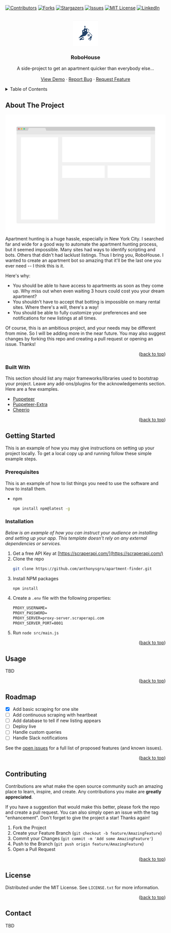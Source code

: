 <div id="top"></div>
<!--
*** Thanks for checking out the Best-README-Template. If you have a suggestion
*** that would make this better, please fork the repo and create a pull request
*** or simply open an issue with the tag "enhancement".
*** Don't forget to give the project a star!
*** Thanks again! Now go create something AMAZING! :D
-->

<!-- PROJECT SHIELDS -->
<!--
*** I'm using markdown "reference style" links for readability.
*** Reference links are enclosed in brackets [ ] instead of parentheses ( ).
*** See the bottom of this document for the declaration of the reference variables
*** for contributors-url, forks-url, etc. This is an optional, concise syntax you may use.
*** https://www.markdownguide.org/basic-syntax/#reference-style-links
-->

[![Contributors][contributors-shield]][contributors-url]
[![Forks][forks-shield]][forks-url]
[![Stargazers][stars-shield]][stars-url]
[![Issues][issues-shield]][issues-url]
[![MIT License][license-shield]][license-url]
[![LinkedIn][linkedin-shield]][linkedin-url]

<!-- PROJECT LOGO -->
<br />
<div align="center">
  <a href="https://github.com/anthonysgro/apartment-finder">
    <img src="images/robo-house.png" alt="Logo" width="80" height="80">
  </a>

  <h3 align="center">RoboHouse</h3>

  <p align="center">
    A side-project to get an apartment quicker than everybody else...
    <br />
    <br />
    <a href="https://github.com/anthonysgro/apartment-finder">View Demo</a>
    ·
    <a href="https://github.com/anthonysgro/apartment-finder/issues">Report Bug</a>
    ·
    <a href="https://github.com/anthonysgro/apartment-finder/issues">Request Feature</a>
  </p>
</div>

<!-- TABLE OF CONTENTS -->
<details>
  <summary>Table of Contents</summary>
  <ol>
    <li>
      <a href="#about-the-project">About The Project</a>
      <ul>
        <li><a href="#built-with">Built With</a></li>
      </ul>
    </li>
    <li>
      <a href="#getting-started">Getting Started</a>
      <ul>
        <li><a href="#prerequisites">Prerequisites</a></li>
        <li><a href="#installation">Installation</a></li>
      </ul>
    </li>
    <li><a href="#usage">Usage</a></li>
    <li><a href="#roadmap">Roadmap</a></li>
    <li><a href="#contributing">Contributing</a></li>
    <li><a href="#license">License</a></li>
    <li><a href="#contact">Contact</a></li>
  </ol>
</details>

<!-- ABOUT THE PROJECT -->

## About The Project

[![Product Name Screen Shot][product-screenshot]](https://example.com)
Apartment hunting is a huge hassle, especially in New York City. I searched far and wide for a good way to automate the apartment hunting process, but it seemed impossible. Many sites had ways to identify scripting and bots. Others that didn't had lacklust listings. Thus I bring you, RoboHouse. I wanted to create an apartment bot so amazing that it'll be the last one you ever need -- I think this is it.

Here's why:

-   You should be able to have access to apartments as soon as they come up. Why miss out when even waiting 3 hours could cost you your dream apartment?
-   You shouldn't have to accept that botting is impossible on many rental sites. Where there's a will, there's a way!
-   You should be able to fully customize your preferences and see notifications for new listings at all times.

Of course, this is an ambitious project, and your needs may be different from mine. So I will be adding more in the near future. You may also suggest changes by forking this repo and creating a pull request or opening an issue. Thanks!

<p align="right">(<a href="#top">back to top</a>)</p>

### Built With

This section should list any major frameworks/libraries used to bootstrap your project. Leave any add-ons/plugins for the acknowledgements section. Here are a few examples.

-   [Puppeteer](https://pptr.dev/)
-   [Puppeteer-Extra](https://www.npmjs.com/package/puppeteer-extra)
-   [Cheerio](https://www.npmjs.com/package/cheerio)

<p align="right">(<a href="#top">back to top</a>)</p>

<!-- GETTING STARTED -->

## Getting Started

This is an example of how you may give instructions on setting up your project locally.
To get a local copy up and running follow these simple example steps.

### Prerequisites

This is an example of how to list things you need to use the software and how to install them.

-   npm
    ```sh
    npm install npm@latest -g
    ```

### Installation

_Below is an example of how you can instruct your audience on installing and setting up your app. This template doesn't rely on any external dependencies or services._

1. Get a free API Key at [https://scraperapi.com/](https://scraperapi.com/)
2. Clone the repo
    ```sh
    git clone https://github.com/anthonysgro/apartment-finder.git
    ```
3. Install NPM packages
    ```sh
    npm install
    ```
4. Create a `.env` file with the following properties:
    ```
    PROXY_USERNAME=
    PROXY_PASSWORD=
    PROXY_SERVER=proxy-server.scraperapi.com
    PROXY_SERVER_PORT=8001
    ```
5. Run `node src/main.js`

<p align="right">(<a href="#top">back to top</a>)</p>

<!-- USAGE EXAMPLES -->

## Usage

TBD

<!-- Use this space to show useful examples of how a project can be used. Additional screenshots, code examples and demos work well in this space. You may also link to more resources. -->

<!-- _For more examples, please refer to the [Documentation](https://example.com)_ -->

<p align="right">(<a href="#top">back to top</a>)</p>

<!-- ROADMAP -->

## Roadmap

-   [x] Add basic scraping for one site
-   [ ] Add continuous scraping with heartbeat
-   [ ] Add database to tell if new listing appears
-   [ ] Deploy live
-   [ ] Handle custom queries
-   [ ] Handle Slack notifications

See the [open issues](https://github.com/anthonysgro/apartment-finder/issues) for a full list of proposed features (and known issues).

<p align="right">(<a href="#top">back to top</a>)</p>

<!-- CONTRIBUTING -->

## Contributing

Contributions are what make the open source community such an amazing place to learn, inspire, and create. Any contributions you make are **greatly appreciated**.

If you have a suggestion that would make this better, please fork the repo and create a pull request. You can also simply open an issue with the tag "enhancement".
Don't forget to give the project a star! Thanks again!

1. Fork the Project
2. Create your Feature Branch (`git checkout -b feature/AmazingFeature`)
3. Commit your Changes (`git commit -m 'Add some AmazingFeature'`)
4. Push to the Branch (`git push origin feature/AmazingFeature`)
5. Open a Pull Request

<p align="right">(<a href="#top">back to top</a>)</p>

<!-- LICENSE -->

## License

Distributed under the MIT License. See `LICENSE.txt` for more information.

<p align="right">(<a href="#top">back to top</a>)</p>

<!-- CONTACT -->

## Contact

TBD

<!-- Your Name - [@your_twitter](https://twitter.com/your_username) - email@example.com

Project Link: [https://github.com/your_username/repo_name](https://github.com/your_username/repo_name)

<p align="right">(<a href="#top">back to top</a>)</p> -->

<!-- MARKDOWN LINKS & IMAGES -->
<!-- https://www.markdownguide.org/basic-syntax/#reference-style-links -->

[contributors-shield]: https://img.shields.io/github/contributors/othneildrew/Best-README-Template.svg?style=for-the-badge
[contributors-url]: https://github.com/anthonysgro/apartment-finder/graphs/contributors
[forks-shield]: https://img.shields.io/github/forks/othneildrew/Best-README-Template.svg?style=for-the-badge
[forks-url]: https://github.com/anthonysgro/apartment-finder/network/members
[stars-shield]: https://img.shields.io/github/stars/othneildrew/Best-README-Template.svg?style=for-the-badge
[stars-url]: https://github.com/anthonysgro/apartment-finder/stargazers
[issues-shield]: https://img.shields.io/github/issues/othneildrew/Best-README-Template.svg?style=for-the-badge
[issues-url]: https://github.com/anthonysgro/apartment-finder/issues
[license-shield]: https://img.shields.io/github/license/othneildrew/Best-README-Template.svg?style=for-the-badge
[license-url]: https://github.com/anthonysgro/apartment-finder/blob/master/LICENSE.txt
[linkedin-shield]: https://img.shields.io/badge/-LinkedIn-black.svg?style=for-the-badge&logo=linkedin&colorB=555
[linkedin-url]: https://linkedin.com/in/sgro
[product-screenshot]: images/screenshot.png
